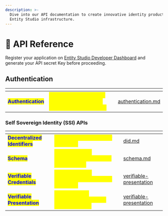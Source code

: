 ```yaml
---
description: >-
  Dive into our API documentation to create innovative identity products on the
  Entity Studio infrastructure.
---
```


# 🔗 API Reference

Register your application on [Entity Studio Developer Dashboard](../../hypersign-developer-dashboard/developer-dashboard/) and generate your API secret Key before proceeding.&#x20;

## Authentication

<table data-card-size="large" data-view="cards"><thead><tr><th></th><th></th><th></th><th data-hidden data-card-target data-type="content-ref"></th></tr></thead><tbody><tr><td><mark style="color:blue;"><strong>Authentication</strong></mark></td><td><em><mark style="color:yellow;">Generate Access Token using API secret key to start accessing SSI APIs</mark></em></td><td></td><td><a href="authentication.md">authentication.md</a></td></tr></tbody></table>

### Self Sovereign Identity (SSI) APIs

<table data-card-size="large" data-view="cards"><thead><tr><th></th><th></th><th></th><th data-hidden data-card-target data-type="content-ref"></th></tr></thead><tbody><tr><td><mark style="color:blue;"><strong>Decentralized Identifiers</strong></mark> </td><td><em><mark style="color:yellow;">APIs to manage DIDs for your apps</mark></em></td><td></td><td><a href="did.md">did.md</a></td></tr><tr><td><mark style="color:blue;"><strong>Schema</strong></mark></td><td><em><mark style="color:yellow;">APIs to manage schemas for credentials for your apps</mark></em></td><td></td><td><a href="schema.md">schema.md</a></td></tr><tr><td><mark style="color:blue;"><strong>Verifiable Credentials</strong></mark></td><td><em><mark style="color:yellow;">APIs to manage verifiable credentials for your apps</mark></em></td><td></td><td><a href="verifiable-presentation/">verifiable-presentation</a></td></tr><tr><td><mark style="color:blue;"><strong>Verifiable Presentation</strong></mark></td><td><em><mark style="color:yellow;">API to manage presentation template and verification</mark></em></td><td></td><td><a href="verifiable-presentation/">verifiable-presentation</a></td></tr></tbody></table>
